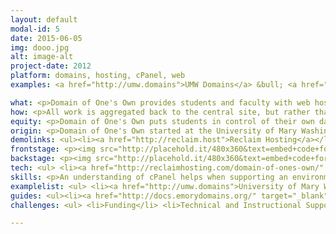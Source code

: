 ```yaml
---
layout: default
modal-id: 5
date: 2015-06-05
img: dooo.jpg
alt: image-alt
project-date: 2012
platform: domains, hosting, cPanel, web
examples: <a href="http://umw.domains">UMW Domains</a> &bull; <a href="http://create.ou.edu">Create @ OU</a> &bull; <a href="http://emorydomains.org">Emory University</a>

what: <p>Domain of One's Own provides students and faculty with web hosting and domains to build a portfolio of their work on the web.</p> 
how: <p>All work is aggregated back to the central site, but rather than having authorship happen in a silo, students are given their own distinct domains and spaces to narrate their work and explore the possibities.</p>
equity: <p>Domain of One's Own puts students in control of their own data. The space is theirs and they are not restricted to a limited toolset to express themselves. By giving students and faculty spaces to promote the work they're doing, we are giving them the power to control who accesses their data and how it's presented on the web.</p>
origin: <p>Domain of One's Own started at the University of Mary Washington in 2012 as a pilot launched after years of experimentation within the Division of Teaching and Learning Technologies with Bluehost as a toolkit for innovation. UMW has a <a href="http://umwblogs.org">rich history of working with WordPress</a> and wanted to push the boundaries of this by offering a LAMP hosting environment that allowed students to get their own spaces and connect to a domain they owned and controlled. After a successful pilot in 2012 the project was funded ongoing and currently boasts over 1,400 users and almost 2,000 sites.</p><p>In 2013 Tim Owens and Jim Groom launched <a href="https://reclaimhosting.com">Reclaim Hosting</a> as an effort to provide hosted infrastructure for other schools who didn't have the resources to run similar projects. Schools like <a href="http://emorydomains.org">Emory University</a> were already experimenting with these spaces and now there are 11 institutions doing Domain of One's Own on their campus ranging from small pilots to larger programs with more schedule for the Fall.</p> 
demolinks: <ul><li><a href="http://reclaim.host">Reclaim Hosting</a></li></ul>
frontstage: <p><img src="http://placehold.it/480x360&text=embed+code+for+your+video"></p>
backstage: <p><img src="http://placehold.it/480x360&text=embed+code+for+your+video"></p>
tech: <ul> <li><a href="http://reclaimhosting.com/domain-of-ones-own/" target="_blank">LAMP Server Environment</a> $199/month through <a href="https://reclaimhosting.com">Reclaim Hosting</a></li> <li>Domain Registrations</a> $12/year typically</li> </ul>
skills: <p>An understanding of cPanel helps when supporting an environment like this. In many ways because this is the ultimate sandbox you have to have an expectation that things will go wrong on occasion and be prepared to work through those trials. Support from your IT department is crucial if you don't have technical expertise in running a server environment and you're not working with an external company like Reclaim Hosting.</p>
examplelist: <ul> <li><a href="http://umw.domains">University of Mary Washington</a> (2012-present)</li> <li><a href="http://create.ou.edu">University of Oklahoma</a> (2014-present)</li> <li><a href="http://emorydomains.org">Emory University</a> (2013-present)</li> <li><a href="http://cikeys.com">CSU Channel Islands</a> (2014-present)</li> <li><a href="http://domains.davidson.edu">Davidson College</a> (2014-present)</li> <li><a href="http://minerva.community">Minerva Schools at KGI</a> (2015)</li></ul> 
guides: <ul><li><a href="http://docs.emorydomains.org/" target="_blank">Emory Domains Documentation</a></li> <li><a href="http://docs.umwdomains.com/" target="_blank">UMW Domains Documentation</a></li> </ul>
challenges: <ul> <li>Funding</li> <li>Technical and Instructional Support</li></ul>

---
```

